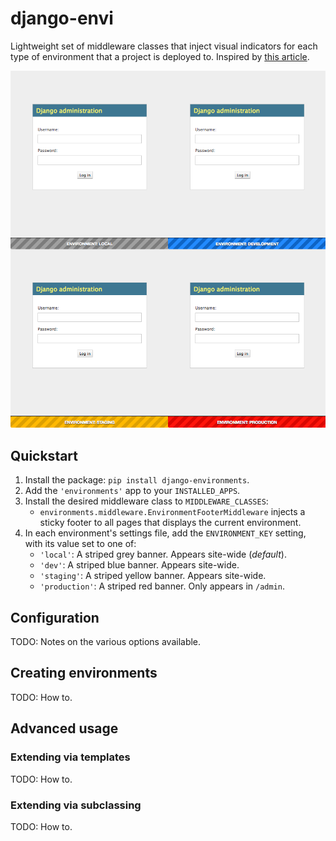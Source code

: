 # django-envi

Lightweight set of middleware classes that inject visual indicators for 
each type of environment that a project is deployed to. Inspired by 
[this article][1].

![Illustration image][2]

## Quickstart

1. Install the package: `pip install django-environments`.
2. Add the `'environments'` app to your `INSTALLED_APPS`.
3. Install the desired middleware class to `MIDDLEWARE_CLASSES`:
   * `environments.middleware.EnvironmentFooterMiddleware` injects a 
   sticky footer to all pages that displays the current environment.
4. In each environment's settings file, add the `ENVIRONMENT_KEY` setting, 
   with its value set to one of:
   * `'local'`: A striped grey banner. Appears site-wide (_default_).
   * `'dev'`: A striped blue banner. Appears site-wide.
   * `'staging'`: A striped yellow banner. Appears site-wide.
   * `'production'`: A striped red banner. Only appears in `/admin`.

## Configuration

TODO: Notes on the various options available.

## Creating environments

TODO: How to.


## Advanced usage

### Extending via templates

TODO: How to.

### Extending via subclassing

TODO: How to.

[1]: https://hackernoon.com/5-ways-to-make-django-admin-safer-eb7753698ac8 "Hackernoon article"
[2]: https://raw.githubusercontent.com/teapow/django-envi/master/docs/images/collage.png "Example usage within /admin"